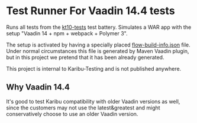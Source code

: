 # Test Runner For Vaadin 14.4 tests

Runs all tests from the [kt10-tests](../kt10-tests) test battery.
Simulates a WAR app with the setup "Vaadin 14 + npm + webpack + Polymer 3".

The setup is activated by having
a specially placed [flow-build-info.json](src/test/resources/META-INF/VAADIN/config/flow-build-info.json)
file. Under normal circumstances this file is generated by Maven Vaadin plugin,
but in this project we pretend that it has been already generated.

This project is internal to Karibu-Testing and is not published anywhere.

## Why Vaadin 14.4

It's good to test Karibu compatibility with older Vaadin versions as well, since
the customers may not use the latest&greatest and might conservatively choose
to use an older Vaadin version.
